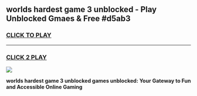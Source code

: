 
## worlds hardest game 3 unblocked - Play Unblocked Gmaes & Free #d5ab3
<h3>
<a href="https://news.freeplayer.one?title=worlds_hardest_game_3_unblocked&ref=03M">CLICK TO PLAY</a></h3>
<hr>

<h3>
<a href="https://news.freeplayer.one?title=worlds_hardest_game_3_unblocked&ref=03M">CLICK 2 PLAY</a>
  
</h3>

<a href="https://news.freeplayer.one?title=worlds_hardest_game_3_unblocked&ref=03M"><img src="https://clearcache.store/games.png"></a>


**worlds hardest game 3 unblocked games unblocked: Your Gateway to Fun and Accessible Online Gaming**
